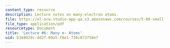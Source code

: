 ```yaml
---
content_type: resource
description: Lecture notes on many-electron atoms.
file: https://ol-ocw-studio-app-qa.s3.amazonaws.com/courses/5-80-small-molecule-spectroscopy-and-dynamics-fall-2008/b3e8029cdd2f09a5f8e1736c073758e7_06_580ln_fa08.pdf
file_type: application/pdf
resourcetype: Document
title: 'Lecture #6: Many e- Atoms'
uid: b3e8029c-dd2f-09a5-f8e1-736c073758e7
---
```

